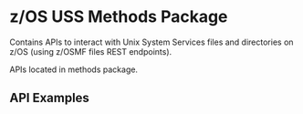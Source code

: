 # z/OS USS Methods Package

Contains APIs to interact with Unix System Services files and directories on z/OS (using z/OSMF files REST endpoints).

APIs located in methods package.

## API Examples

````java

`````
